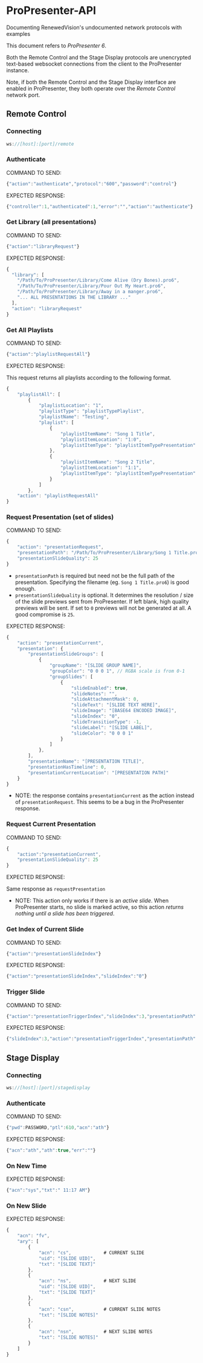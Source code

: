 # ProPresenter-API
Documenting RenewedVision's undocumented network protocols with examples

This document refers to *ProPresenter 6*.

Both the Remote Control and the Stage Display protocols are unencrypted text-based websocket connections from the client to the ProPresenter instance.

Note, if both the Remote Control and the Stage Display interface are enabled in ProPresenter, they both operate over the *Remote Control* network port.

## Remote Control


### Connecting

```javascript
ws://[host]:[port]/remote
```

### Authenticate

COMMAND TO SEND:

```javascript
{"action":"authenticate","protocol":"600","password":"control"}
```
EXPECTED RESPONSE:

```javascript
{"controller":1,"authenticated":1,"error":"","action":"authenticate"}
```

### Get Library (all presentations)

COMMAND TO SEND:

```javascript
{"action":"libraryRequest"}
```

EXPECTED RESPONSE:

```javascript
{
  "library": [
    "/Path/To/ProPresenter/Library/Come Alive (Dry Bones).pro6",
    "/Path/To/ProPresenter/Library/Pour Out My Heart.pro6",
    "/Path/To/ProPresenter/Library/Away in a manger.pro6",
	"... ALL PRESENTATIONS IN THE LIBRARY ..."
  ],
  "action": "libraryRequest"
}
```

### Get All Playlists

COMMAND TO SEND:

```javascript
{"action":"playlistRequestAll"}
```

EXPECTED RESPONSE:

This request returns all playlists according to the following format.

```javascript
{
    "playlistAll": [
        {
            "playlistLocation": "1",
            "playlistType": "playlistTypePlaylist",
            "playlistName": "Testing",
            "playlist": [
                {
                    "playlistItemName": "Song 1 Title",
                    "playlistItemLocation": "1:0",
                    "playlistItemType": "playlistItemTypePresentation"
                },
                {
                    "playlistItemName": "Song 2 Title",
                    "playlistItemLocation": "1:1",
                    "playlistItemType": "playlistItemTypePresentation"
                }
            ]
        },
    "action": "playlistRequestAll"
}
```

### Request Presentation (set of slides)

COMMAND TO SEND:

```javascript
{
    "action": "presentationRequest",
    "presentationPath": "/Path/To/ProPresenter/Library/Song 1 Title.pro6",
    "presentationSlideQuality": 25
}
```

* `presentationPath` is required but need not be the full path of the presentation. Specifying the filename (eg. `Song 1 Title.pro6`) is good enough.
* `presentationSlideQuality` is optional. It determines the resolution / size of the slide previews sent from ProPresenter. If left blank, high quality previews will be sent. If set to `0` previews will not be generated at all. A good compromise is `25`.

EXPECTED RESPONSE:

```javascript
{
    "action": "presentationCurrent",
    "presentation": {
        "presentationSlideGroups": [
            {
                "groupName": "[SLIDE GROUP NAME]",
                "groupColor": "0 0 0 1", // RGBA scale is from 0-1
                "groupSlides": [
                    {
                        "slideEnabled": true,
                        "slideNotes": "",
                        "slideAttachmentMask": 0,
                        "slideText": "[SLIDE TEXT HERE]",
                        "slideImage": "[BASE64 ENCODED IMAGE]",
                        "slideIndex": "0",
                        "slideTransitionType": -1,
                        "slideLabel": "[SLIDE LABEL]",
                        "slideColor": "0 0 0 1"
                    }
                ]
            },
        ],
        "presentationName": "[PRESENTATION TITLE]",
        "presentationHasTimeline": 0,
        "presentationCurrentLocation": "[PRESENTATION PATH]"
    }
}
```

* NOTE: the response contains `presentationCurrent` as the action instead of `presentationRequest`. This seems to be a bug in the ProPresenter response.

### Request Current Presentation

COMMAND TO SEND:

```javascript
{
	"action":"presentationCurrent",
    "presentationSlideQuality": 25
}
```

EXPECTED RESPONSE:

Same response as `requestPresentation`

* NOTE: This action only works if there is an *active slide*. When ProPresenter starts, no slide is marked active, so this action *returns nothing until a slide has been triggered*.


### Get Index of Current Slide

COMMAND TO SEND:

```javascript
{"action":"presentationSlideIndex"}
```
EXPECTED RESPONSE:

```javascript
{"action":"presentationSlideIndex","slideIndex":"0"}
```

### Trigger Slide

COMMAND TO SEND:

```javascript
{"action":"presentationTriggerIndex","slideIndex":3,"presentationPath":"[PRESENTATION PATH]"}
```

EXPECTED RESPONSE:

```javascript
{"slideIndex":3,"action":"presentationTriggerIndex","presentationPath":"[PRESENTATION PATH]"}
```


## Stage Display

### Connecting

```javascript
ws://[host]:[port]/stagedisplay
```

### Authenticate

COMMAND TO SEND:

```javascript
{"pwd":PASSWORD,"ptl":610,"acn":"ath"}
```

EXPECTED RESPONSE:

```javascript
{"acn":"ath","ath":true,"err":""}
```

### On New Time

EXPECTED RESPONSE:

```javascript
{"acn":"sys","txt":" 11:17 AM"}
```

### On New Slide

EXPECTED RESPONSE:

```javascript
{
	"acn": "fv",
	"ary": [
		{
			"acn": "cs",			# CURRENT SLIDE
			"uid": "[SLIDE UID]",
			"txt": "[SLIDE TEXT]"
		},
		{
			"acn": "ns",			# NEXT SLIDE
			"uid": "[SLIDE UID]",
			"txt": "[SLIDE TEXT]"
		},
		{
			"acn": "csn",			# CURRENT SLIDE NOTES
			"txt": "[SLIDE NOTES]"
		},
		{
			"acn": "nsn",			# NEXT SLIDE NOTES
			"txt": "[SLIDE NOTES]"
		}
	]
}
```